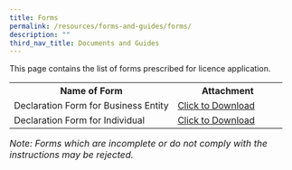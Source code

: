 ```yaml
---
title: Forms
permalink: /resources/forms-and-guides/forms/
description: ""
third_nav_title: Documents and Guides
---
```

This page contains the list of forms prescribed for licence application. 

<table>
<tbody><tr>
	<th width="60%"><b>Name of Form</b></th>
	<th width="40%"><b>Attachment</b></th>
</tr>
<tr>
	<td>Declaration Form for Business Entity</td>
<td><a href="/files/forms/declaration%20form%20for%20business%20entity.pdf" download="">Click to Download</a></td>
</tr>
<tr>
	<td>Declaration Form for Individual</td>
<td><a href="/files/forms/declaration%20form%20for%20individual.pdf" download="">Click to Download</a></td>
</tr>
</tbody>
</table>

<i><font size="3">Note: Forms which are incomplete or do not comply with the instructions may be rejected.</font></i>